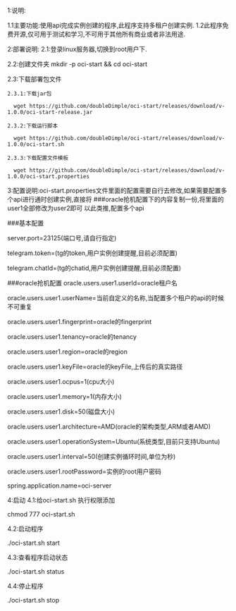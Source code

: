 1:说明:

  1.1主要功能:使用api完成实例创建的程序,此程序支持多租户创建实例.
  1.2此程序免费开源,仅可用于测试和学习,不可用于其他所有商业或者非法用途.

2:部署说明:
  2.1:登录linux服务器,切换到root用户下.
  
  2.2:创建文件夹 mkdir -p oci-start && cd oci-start
  
  2.3:下载部署包文件
  
    2.3.1:下载jar包
    
      wget https://github.com/doubleDimple/oci-start/releases/download/v-1.0.0/oci-start-release.jar
      
    2.3.2:下载运行脚本
    
      wget https://github.com/doubleDimple/oci-start/releases/download/v-1.0.0/oci-start.sh
      
    2.3.3:下载配置文件模板
    
      wget https://github.com/doubleDimple/oci-start/releases/download/v-1.0.0/oci-start.properties

3:配置说明:oci-start.properties文件里面的配置需要自行去修改,如果需要配置多个api进行通时创建实例,直接将  ###oracle抢机配置下的内容复制一份,将里面的user1全部修改为user2即可
  以此类推,配置多个api
 
  ###基本配置
  
  server.port=23125(端口号,请自行指定)
  
  telegram.token=(tg的token,用户实例创建提醒,目前必须配置)
  
  telegram.chatId=(tg的chatid,用户实例创建提醒,目前必须配置)
  
  ###oracle抢机配置
  oracle.users.user1.userId=oracle租户名
  
  oracle.users.user1.userName=当前自定义的名称,当配置多个租户的api的时候不可重复
  
  oracle.users.user1.fingerprint=oracle的fingerprint
  
  oracle.users.user1.tenancy=oracle的tenancy
  
  oracle.users.user1.region=oracle的region
  
  oracle.users.user1.keyFile=oracle的keyFile,上传后的真实路径
  
  oracle.users.user1.ocpus=1(cpu大小)
  
  oracle.users.user1.memory=1(内存大小)
  
  oracle.users.user1.disk=50(磁盘大小)
  
  oracle.users.user1.architecture=AMD(oracle的架构类型,ARM或者AMD)
  
  oracle.users.user1.operationSystem=Ubuntu(系统类型,目前只支持Ubuntu)
  
  oracle.users.user1.interval=50(创建实例循环时间,单位为秒)
  
  oracle.users.user1.rootPassword=实例的root用户密码
  
  spring.application.name=oci-server

4:启动
  4.1:给oci-start.sh 执行权限添加
  
  chmod 777 oci-start.sh

  4.2:启动程序

  ./oci-start.sh start

  4.3:查看程序启动状态

  ./oci-start.sh status

  4.4:停止程序

  ./oci-start.sh stop
  
    

 
 
 
 
 

